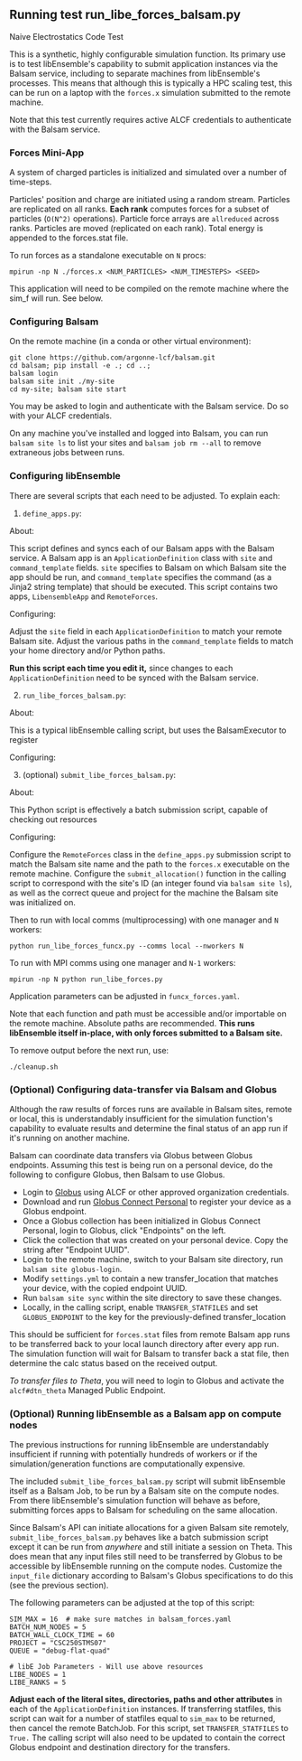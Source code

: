 ## Running test run_libe_forces_balsam.py

Naive Electrostatics Code Test

This is a synthetic, highly configurable simulation function. Its primary use
is to test libEnsemble's capability to submit application instances via the Balsam service,
including to separate machines from libEnsemble's processes. This means that although
this is typically a HPC scaling test, this can be run on a laptop with the `forces.x`
simulation submitted to the remote machine.

Note that this test currently requires active ALCF credentials to authenticate with
the Balsam service.

### Forces Mini-App

A system of charged particles is initialized and simulated over a number of time-steps.

Particles' position and charge are initiated using a random stream.
Particles are replicated on all ranks.
**Each rank** computes forces for a subset of particles (`O(N^2)` operations).
Particle force arrays are `allreduced` across ranks.
Particles are moved (replicated on each rank).
Total energy is appended to the forces.stat file.

To run forces as a standalone executable on `N` procs:

    mpirun -np N ./forces.x <NUM_PARTICLES> <NUM_TIMESTEPS> <SEED>

This application will need to be compiled on the remote machine where the sim_f will run.
See below.

### Configuring Balsam

On the remote machine (in a conda or other virtual environment):

    git clone https://github.com/argonne-lcf/balsam.git
    cd balsam; pip install -e .; cd ..;
    balsam login
    balsam site init ./my-site
    cd my-site; balsam site start

You may be asked to login and authenticate with the Balsam service. Do so with
your ALCF credentials.

On any machine you've installed and logged into Balsam, you can run `balsam site ls`
to list your sites and `balsam job rm --all` to remove extraneous jobs between runs.

### Configuring libEnsemble

There are several scripts that each need to be adjusted. To explain each:

1. ``define_apps.py``:

  About:

  This script defines and syncs each of our Balsam apps with the Balsam service. A Balsam
  app is an ``ApplicationDefinition`` class with ``site`` and
  ``command_template`` fields. ``site`` specifies to Balsam on which Balsam site
  the app should be run, and ``command_template`` specifies the command (as a Jinja2
  string template) that should be executed. This script contains two apps, ``LibensembleApp`` and ``RemoteForces``.

  Configuring:

  Adjust the ``site`` field in each ``ApplicationDefinition`` to match your remote
  Balsam site. Adjust the various paths in the ``command_template`` fields to match
  your home directory and/or Python paths.

  **Run this script each time you edit it,** since changes to each
  ``ApplicationDefinition`` need to be synced with the Balsam service.

2. ``run_libe_forces_balsam.py``:

  About:

  This is a typical libEnsemble calling script, but uses the BalsamExecutor
  to register

  Configuring:

3. (optional) ``submit_libe_forces_balsam.py``:

  About:

  This Python script is effectively a batch submission script, capable of checking
  out resources

  Configuring:





Configure the `RemoteForces` class in the `define_apps.py` submission script
to match the Balsam site name and the path to the `forces.x` executable
on the remote machine. Configure the `submit_allocation()` function in the calling
script to correspond with the site's ID (an integer found via `balsam site ls`),
as well as the correct queue and project for the machine the Balsam site was initialized on.

Then to run with local comms (multiprocessing) with one manager and `N` workers:

    python run_libe_forces_funcx.py --comms local --nworkers N

To run with MPI comms using one manager and `N-1` workers:

    mpirun -np N python run_libe_forces.py

Application parameters can be adjusted in `funcx_forces.yaml`.

Note that each function and path must be accessible and/or importable on the
remote machine. Absolute paths are recommended.
**This runs libEnsemble itself in-place, with only forces submitted to a Balsam site.**

To remove output before the next run, use:

    ./cleanup.sh

### (Optional) Configuring data-transfer via Balsam and Globus

Although the raw results of forces runs are available in Balsam sites, remote or
local, this is understandably insufficient for the simulation function's capability
to evaluate results and determine the final status of an app run if it's running
on another machine.

Balsam can coordinate data transfers via Globus between Globus endpoints. Assuming
this test is being run on a personal device, do the following to configure Globus,
then Balsam to use Globus.

- Login to [Globus](https://www.globus.org/) using ALCF or other approved organization credentials.
- Download and run [Globus Connect Personal](https://app.globus.org/file-manager/gcp) to register your device as a Globus endpoint.
- Once a Globus collection has been initialized in Globus Connect Personal, login to Globus, click "Endpoints" on the left.
- Click the collection that was created on your personal device. Copy the string after "Endpoint UUID".
- Login to the remote machine, switch to your Balsam site directory, run ``balsam site globus-login``.
- Modify ``settings.yml`` to contain a new transfer_location that matches your device, with the copied endpoint UUID.
- Run ``balsam site sync`` within the site directory to save these changes.
- Locally, in the calling script, enable ``TRANSFER_STATFILES`` and set ``GLOBUS_ENDPOINT`` to the key for the previously-defined transfer_location

This should be sufficient for ``forces.stat`` files from remote Balsam app runs
to be transferred back to your local launch directory after every app run. The
simulation function will wait for Balsam to transfer back a stat file, then determine
the calc status based on the received output.

*To transfer files to Theta*, you will need to login to Globus and activate
the ``alcf#dtn_theta`` Managed Public Endpoint.

### (Optional) Running libEnsemble as a Balsam app on compute nodes

The previous instructions for running libEnsemble are understandably insufficient
if running with potentially hundreds of workers or if the simulation/generation
functions are computationally expensive.

The included ``submit_libe_forces_balsam.py`` script will submit libEnsemble itself
as a Balsam Job, to be run by a Balsam site on the compute nodes. From there libEnsemble's
simulation function will behave as before, submitting forces apps to Balsam for scheduling
on the same allocation.

Since Balsam's API can initiate allocations for a given Balsam site remotely,
``submit_libe_forces_balsam.py`` behaves like a batch submission script except
it can be run from *anywhere* and still initiate a session on Theta. This does mean
that any input files still need to be transferred by Globus to be accessible by
libEnsemble running on the compute nodes. Customize the ``input_file`` dictionary
according to Balsam's Globus specifications to do this (see the previous section).

The following parameters can be adjusted at the top of this script:

    SIM_MAX = 16  # make sure matches in balsam_forces.yaml
    BATCH_NUM_NODES = 5
    BATCH_WALL_CLOCK_TIME = 60
    PROJECT = "CSC250STMS07"
    QUEUE = "debug-flat-quad"

    # libE Job Parameters - Will use above resources
    LIBE_NODES = 1
    LIBE_RANKS = 5

**Adjust each of the literal sites, directories, paths and other attributes**
in each of the ``ApplicationDefinition`` instances. If transferring statfiles,
this script can wait for a number of statfiles equal to ``sim_max`` to be returned,
then cancel the remote BatchJob. For this script, set ``TRANSFER_STATFILES`` to ``True.``
The calling script will also need to be updated to contain the correct Globus endpoint
and destination directory for the transfers.
